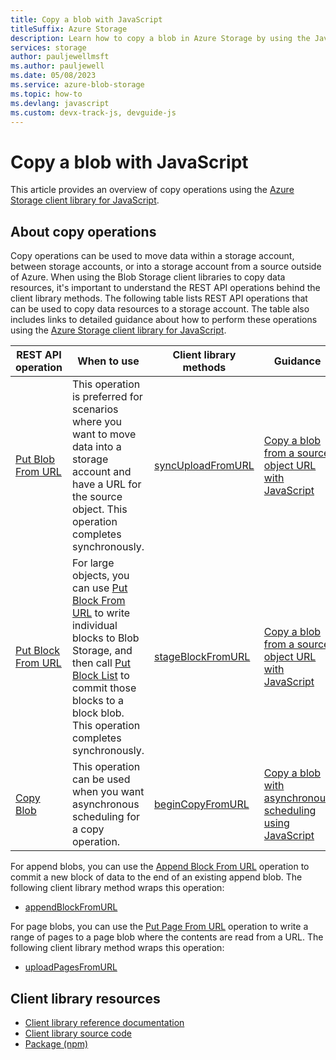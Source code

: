 ```yaml
---
title: Copy a blob with JavaScript
titleSuffix: Azure Storage
description: Learn how to copy a blob in Azure Storage by using the JavaScript client library.
services: storage
author: pauljewellmsft
ms.author: pauljewell
ms.date: 05/08/2023
ms.service: azure-blob-storage
ms.topic: how-to
ms.devlang: javascript
ms.custom: devx-track-js, devguide-js
---
```


# Copy a blob with JavaScript

This article provides an overview of copy operations using the [Azure Storage client library for JavaScript](/javascript/api/overview/azure/storage-blob-readme).

## About copy operations

Copy operations can be used to move data within a storage account, between storage accounts, or into a storage account from a source outside of Azure. When using the Blob Storage client libraries to copy data resources, it's important to understand the REST API operations behind the client library methods. The following table lists REST API operations that can be used to copy data resources to a storage account. The table also includes links to detailed guidance about how to perform these operations using the [Azure Storage client library for JavaScript](/javascript/api/overview/azure/storage-blob-readme).

| REST API operation | When to use | Client library methods | Guidance |
| --- | --- | --- | --- |
| [Put Blob From URL](/rest/api/storageservices/put-blob-from-url) | This operation is preferred for scenarios where you want to move data into a storage account and have a URL for the source object. This operation completes synchronously. | [syncUploadFromURL](/javascript/api/@azure/storage-blob/blockblobclient#@azure-storage-blob-blockblobclient-syncuploadfromurl) | [Copy a blob from a source object URL with JavaScript](storage-blob-copy-url-javascript.md) |
| [Put Block From URL](/rest/api/storageservices/put-block-from-url) | For large objects, you can use [Put Block From URL](/rest/api/storageservices/put-block-from-url) to write individual blocks to Blob Storage, and then call [Put Block List](/rest/api/storageservices/put-block-list) to commit those blocks to a block blob. This operation completes synchronously. | [stageBlockFromURL](/javascript/api/@azure/storage-blob/blockblobclient#@azure-storage-blob-blockblobclient-stageblockfromurl) | [Copy a blob from a source object URL with JavaScript](storage-blob-copy-url-javascript.md) |
| [Copy Blob](/rest/api/storageservices/copy-blob) | This operation can be used when you want asynchronous scheduling for a copy operation. | [beginCopyFromURL](/javascript/api/@azure/storage-blob/blobclient#@azure-storage-blob-blobclient-begincopyfromurl) | [Copy a blob with asynchronous scheduling using JavaScript](storage-blob-copy-async-javascript.md) |

For append blobs, you can use the [Append Block From URL](/rest/api/storageservices/append-block-from-url) operation to commit a new block of data to the end of an existing append blob. The following client library method wraps this operation:

- [appendBlockFromURL](/javascript/api/@azure/storage-blob/appendblobclient#@azure-storage-blob-appendblobclient-appendblockfromurl)

For page blobs, you can use the [Put Page From URL](/rest/api/storageservices/put-page-from-url) operation to write a range of pages to a page blob where the contents are read from a URL. The following client library method wraps this operation:

- [uploadPagesFromURL](/javascript/api/@azure/storage-blob/pageblobclient#@azure-storage-blob-pageblobclient-uploadpagesfromurl)

## Client library resources

- [Client library reference documentation](/javascript/api/@azure/storage-blob)
- [Client library source code](https://github.com/Azure/azure-sdk-for-js/tree/master/sdk/storage/storage-blob)
- [Package (npm)](https://www.npmjs.com/package/@azure/storage-blob)
